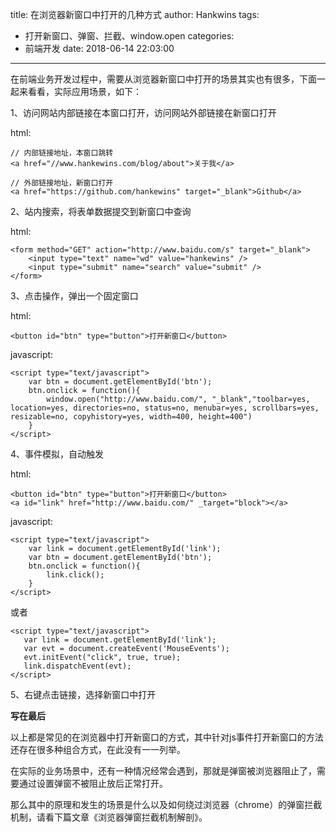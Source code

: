 title: 在浏览器新窗口中打开的几种方式
author: Hankwins
tags:
  - 打开新窗口、弹窗、拦截、window.open
categories:
  - 前端开发
date: 2018-06-14 22:03:00
---
在前端业务开发过程中，需要从浏览器新窗口中打开的场景其实也有很多，下面一起来看看，实际应用场景，如下：

1、访问网站内部链接在本窗口打开，访问网站外部链接在新窗口打开

html:

```
// 内部链接地址，本窗口跳转
<a href="//www.hankewins.com/blog/about">关于我</a>
```

```
// 外部链接地址，新窗口打开
<a href="https://github.com/hankewins" target="_blank">Github</a>
```

2、站内搜索，将表单数据提交到新窗口中查询

html:

```
<form method="GET" action="http://www.baidu.com/s" target="_blank">
    <input type="text" name="wd" value="hankewins" />
    <input type="submit" name="search" value="submit" />
</form>
```

3、点击操作，弹出一个固定窗口

html:

```
<button id="btn" type="button">打开新窗口</button>
```

javascript:

```
<script type="text/javascript">
    var btn = document.getElementById('btn');
    btn.onclick = function(){
        window.open("http://www.baidu.com/", "_blank","toolbar=yes, location=yes, directories=no, status=no, menubar=yes, scrollbars=yes, resizable=no, copyhistory=yes, width=400, height=400")
    }
</script>
```

4、事件模拟，自动触发

html:

```
<button id="btn" type="button">打开新窗口</button>
<a id="link" href="http://www.baidu.com/" _target="block"></a>
```

javascript:

```
<script type="text/javascript">
    var link = document.getElementById('link');
    var btn = document.getElementById('btn');
    btn.onclick = function(){
        link.click();
    }
</script>
```

或者

```
<script type="text/javascript">
   var link = document.getElementById('link');
   var evt = document.createEvent('MouseEvents');
   evt.initEvent("click", true, true);
   link.dispatchEvent(evt);
</script>
```

5、右键点击链接，选择新窗口中打开

**写在最后**

以上都是常见的在浏览器中打开新窗口的方式，其中针对js事件打开新窗口的方法还存在很多种组合方式，在此没有一一列举。

在实际的业务场景中，还有一种情况经常会遇到，那就是弹窗被浏览器阻止了，需要通过设置弹窗不被阻止放后正常打开。

那么其中的原理和发生的场景是什么以及如何绕过浏览器（chrome）的弹窗拦截机制，请看下篇文章《浏览器弹窗拦截机制解剖》。

